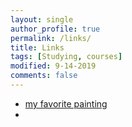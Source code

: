 ```yaml
---
layout: single
author_profile: true
permalink: /links/
title: Links
tags: [Studying, courses]
modified: 9-14-2019
comments: false
---
```



* [my favorite painting](https://www.rangehonar.com/index.php/term-3)
* 
